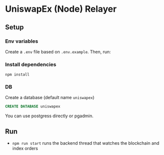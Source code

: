 # UniswapEx (Node) Relayer

## Setup

### Env variables

Create a `.env` file based on `.env.example`. Then, run:

### Install dependencies

```
npm install
```

### DB

Create a database (default name `uniswapex`)

```sql
CREATE DATABASE uniswapex
```

You can use postgress directly or pgadmin.

## Run

- `npm run start` runs the backend thread that watches the blockchain and index orders
